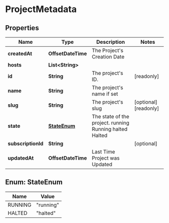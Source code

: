 

# ProjectMetadata


## Properties

| Name | Type | Description | Notes |
|------------ | ------------- | ------------- | -------------|
|**createdAt** | **OffsetDateTime** | The Project&#39;s Creation Date |  |
|**hosts** | **List&lt;String&gt;** |  |  |
|**id** | **String** | The project&#39;s ID. |  [readonly] |
|**name** | **String** | The project&#39;s name if set |  |
|**slug** | **String** | The project&#39;s slug |  [optional] [readonly] |
|**state** | [**StateEnum**](#StateEnum) | The state of the project. running Running halted Halted |  |
|**subscriptionId** | **String** |  |  [optional] |
|**updatedAt** | **OffsetDateTime** | Last Time Project was Updated |  |



## Enum: StateEnum

| Name | Value |
|---- | -----|
| RUNNING | &quot;running&quot; |
| HALTED | &quot;halted&quot; |



